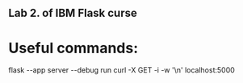 ## Lab 2. of IBM Flask curse

# Useful commands:
flask --app server --debug run
curl -X GET -i -w '\n' localhost:5000